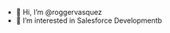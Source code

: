 - 👋 Hi, I’m @roggervasquez
- 👀 I’m interested in Salesforce Developmentb
  
<!---
roggervasquez/roggervasquez is a ✨ special ✨ repository because its `README.md` (this file) appears on your GitHub profile.
You can click the Preview link to take a look at your changes.
--->
